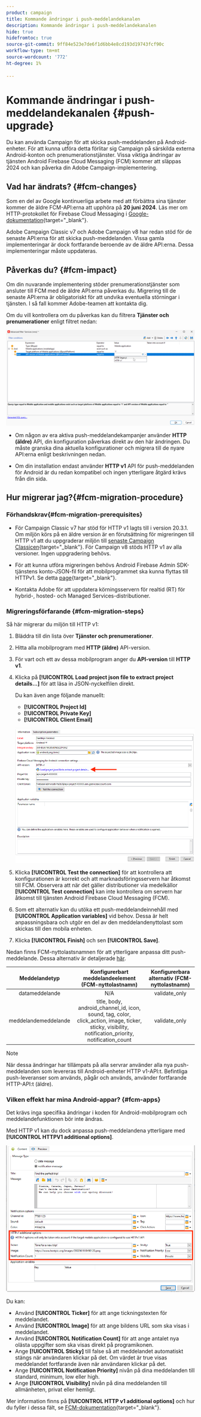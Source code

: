 ```yaml
---
product: campaign
title: Kommande ändringar i push-meddelandekanalen
description: Kommande ändringar i push-meddelandekanalen
hide: true
hidefromtoc: true
source-git-commit: 9ff84e523e7de6f1d6bb4e8cd193d19743fcf90c
workflow-type: tm+mt
source-wordcount: '772'
ht-degree: 1%

---
```


# Kommande ändringar i push-meddelandekanalen {#push-upgrade}

Du kan använda Campaign för att skicka push-meddelanden på Android-enheter. För att kunna utföra detta förlitar sig Campaign på särskilda externa Android-konton och prenumerationstjänster. Vissa viktiga ändringar av tjänsten Android Firebase Cloud Messaging (FCM) kommer att släppas 2024 och kan påverka din Adobe Campaign-implementering.

## Vad har ändrats? {#fcm-changes}

Som en del av Google kontinuerliga arbete med att förbättra sina tjänster kommer de äldre FCM-API:erna att upphöra på **20 juni 2024**. Läs mer om HTTP-protokollet för Firebase Cloud Messaging i [Google-dokumentation](https://firebase.google.com/docs/cloud-messaging/http-server-ref){target="_blank"}.

Adobe Campaign Classic v7 och Adobe Campaign v8 har redan stöd för de senaste API:erna för att skicka push-meddelanden. Vissa gamla implementeringar är dock fortfarande beroende av de äldre API:erna. Dessa implementeringar måste uppdateras.

## Påverkas du? {#fcm-impact}

Om din nuvarande implementering stöder prenumerationstjänster som ansluter till FCM med de äldre API:erna påverkas du. Migrering till de senaste API:erna är obligatoriskt för att undvika eventuella störningar i tjänsten. I så fall kommer Adobe-teamen att kontakta dig.

Om du vill kontrollera om du påverkas kan du filtrera **Tjänster och prenumerationer** enligt filtret nedan:

![](assets/filter-services-fcm.png)


* Om någon av era aktiva push-meddelandekampanjer använder **HTTP (äldre)** API, din konfiguration påverkas direkt av den här ändringen. Du måste granska dina aktuella konfigurationer och migrera till de nyare API:erna enligt beskrivningen nedan.

* Om din installation endast använder **HTTP v1** API för push-meddelanden för Android är du redan kompatibel och ingen ytterligare åtgärd krävs från din sida.

## Hur migrerar jag?{#fcm-migration-procedure}

### Förhandskrav{#fcm-migration-prerequisites}

* För Campaign Classic v7 har stöd för HTTP v1 lagts till i version 20.3.1. Om miljön körs på en äldre version är en förutsättning för migreringen till HTTP v1 att du uppgraderar miljön till [senaste Campaign Classicen](https://experienceleague.adobe.com/docs/campaign-classic/using/release-notes/latest-release.html){target="_blank"}. För Campaign v8 stöds HTTP v1 av alla versioner. Ingen uppgradering behövs.

* För att kunna utföra migreringen behövs Android Firebase Admin SDK-tjänstens konto-JSON-fil för att mobilprogrammet ska kunna flyttas till HTTPv1. Se detta [page](https://firebase.google.com/docs/admin/setup#initialize-sdk){target="_blank"}.

* Kontakta Adobe för att uppdatera körningsservern för realtid (RT) för hybrid-, hosted- och Managed Services-distributioner.

### Migreringsförfarande {#fcm-migration-steps}

Så här migrerar du miljön till HTTP v1:

1. Bläddra till din lista över **Tjänster och prenumerationer**.

1. Hitta alla mobilprogram med **HTTP (äldre)** API-version.

1. För vart och ett av dessa mobilprogram anger du **API-version** till **HTTP v1**.

1. Klicka på **[!UICONTROL Load project json file to extract project details...]** för att läsa in JSON-nyckelfilen direkt.

   Du kan även ange följande manuellt:
   * **[!UICONTROL Project Id]**
   * **[!UICONTROL Private Key]**
   * **[!UICONTROL Client Email]**

   ![](assets/android-http-v1-config.png)

1. Klicka **[!UICONTROL Test the connection]** för att kontrollera att konfigurationen är korrekt och att marknadsföringsservern har åtkomst till FCM. Observera att när det gäller distributioner via medelkällor **[!UICONTROL Test connection]** kan inte kontrollera om servern har åtkomst till tjänsten Android Firebase Cloud Messaging (FCM).

1. Som ett alternativ kan du utöka ett push-meddelandeinnehåll med **[!UICONTROL Application variables]** vid behov. Dessa är helt anpassningsbara och utgör en del av den meddelandenyttolast som skickas till den mobila enheten.

1. Klicka **[!UICONTROL Finish]** och sen **[!UICONTROL Save]**.

Nedan finns FCM-nyttolastsnamnen för att ytterligare anpassa ditt push-meddelande. Dessa alternativ är detaljerade [här](#fcm-apps).

| Meddelandetyp | Konfigurerbart meddelandeelement (FCM-nyttolastnamn) | Konfigurerbara alternativ (FCM-nyttolastnamn) |
|:-:|:-:|:-:|
| datameddelande | N/A | validate_only |
| meddelandemeddelande | title, body, android_channel_id, icon, sound, tag, color, click_action, image, ticker, sticky, visibility, notification_priority, notification_count <br> | validate_only |


>[!NOTE]
>
>När dessa ändringar har tillämpats på alla servrar använder alla nya push-meddelanden som levereras till Android-enheter HTTP v1-API:t. Befintliga push-leveranser som används, pågår och används, använder fortfarande HTTP-API:t (äldre).

### Vilken effekt har mina Android-appar? {#fcm-apps}

Det krävs inga specifika ändringar i koden för Android-mobilprogram och meddelandefunktionen bör inte ändras.

Med HTTP v1 kan du dock anpassa push-meddelandena ytterligare med **[!UICONTROL HTTPV1 additional options]**.

![](assets/android-push-additional-options.png)

Du kan:

* Använd **[!UICONTROL Ticker]** för att ange tickningstexten för meddelandet.
* Använd **[!UICONTROL Image]** för att ange bildens URL som ska visas i meddelandet.
* Använd **[!UICONTROL Notification Count]** för att ange antalet nya olästa uppgifter som ska visas direkt på programikonen.
* Ange **[!UICONTROL Sticky]** till false så att meddelandet automatiskt stängs när användaren klickar på det. Om värdet är true visas meddelandet fortfarande även när användaren klickar på det.
* Ange **[!UICONTROL Notification Priority]** nivån på dina meddelanden till standard, minimum, low eller high.
* Ange **[!UICONTROL Visibility]** nivån på dina meddelanden till allmänheten, privat eller hemligt.

Mer information finns på **[!UICONTROL HTTP v1 additional options]** och hur du fyller i dessa fält, se [FCM-dokumentation](https://firebase.google.com/docs/reference/fcm/rest/v1/projects.messages#androidnotification){target="_blank"}.

